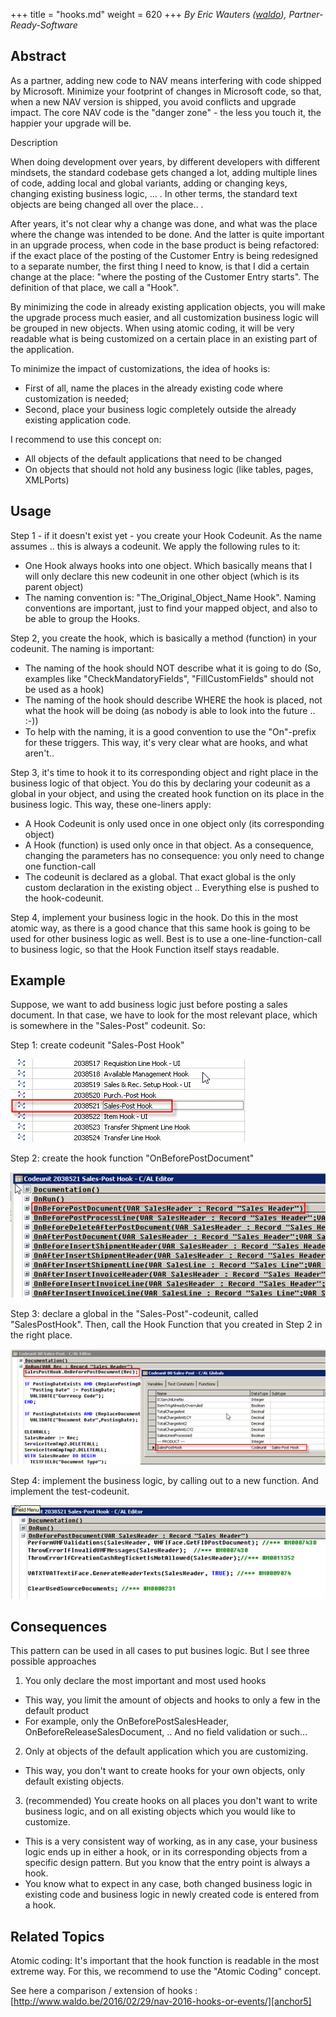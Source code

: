 +++
title = "hooks.md"
weight = 620
+++
_By Eric Wauters ([waldo][anchor0]), Partner-Ready-Software_

## Abstract

As a partner, adding new code to NAV means interfering with code shipped by Microsoft. Minimize your footprint of changes in Microsoft code, so that, when a new NAV version is shipped, you avoid conflicts and upgrade impact. The core NAV code is the "danger zone" - the less you touch it, the happier your upgrade will be.

Description

When doing development over years, by different developers with different mindsets, the standard codebase gets changed a lot, adding multiple lines of code, adding local and global variants, adding or changing keys, changing existing business logic, ... . In other terms, the standard text objects are being changed all over the place.. .

After years, it's not clear why a change was done, and what was the place where the change was intended to be done. And the latter is quite important in an upgrade process, when code in the base product is being refactored: if the exact place of the posting of the Customer Entry is being redesigned to a separate number, the first thing I need to know, is that I did a certain change at the place: "where the posting of the Customer Entry starts". The definition of that place, we call a "Hook".

By minimizing the code in already existing application objects, you will make the upgrade process much easier, and all customization business logic will be grouped in new objects. When using atomic coding, it will be very readable what is being customized on a certain place in an existing part of the application.

To minimize the impact of customizations, the idea of hooks is:

* First of all, name the places in the already existing code where customization is needed;
* Second, place your business logic completely outside the already existing application code.

I recommend to use this concept on:

* All objects of the default applications that need to be changed
* On objects that should not hold any business logic (like tables, pages, XMLPorts)

## Usage

Step 1 - if it doesn't exist yet - you create your Hook Codeunit. As the name assumes .. this is always a codeunit. We apply the following rules to it:

* One Hook always hooks into one object. Which basically means that I will only declare this new codeunit in one other object (which is its parent object)
* The naming convention is: "The\_Original\_Object\_Name Hook". Naming conventions are important, just to find your mapped object, and also to be able to group the Hooks.

Step 2, you create the hook, which is basically a method (function) in your codeunit. The naming is important:

* The naming of the hook should NOT describe what it is going to do (So, examples like "CheckMandatoryFields", "FillCustomFields" should not be used as a hook)
* The naming of the hook should describe WHERE the hook is placed, not what the hook will be doing (as nobody is able to look into the future .. :-))
* To help with the naming, it is a good convention to use the "On"-prefix for these triggers. This way, it's very clear what are hooks, and what aren't..

Step 3, it's time to hook it to its corresponding object and right place in the business logic of that object. You do this by declaring your codeunit as a global in your object, and using the created hook function on its place in the business logic. This way, these one-liners apply:

* A Hook Codeunit is only used once in one object only (its corresponding object)
* A Hook (function) is used only once in that object. As a consequence, changing the parameters has no consequence: you only need to change one function-call
* The codeunit is declared as a global. That exact global is the only custom declaration in the existing object .. Everything else is pushed to the hook-codeunit. 

Step 4, implement your business logic in the hook. Do this in the most atomic way, as there is a good chance that this same hook is going to be used for other business logic as well. Best is to use a one-line-function-call to business logic, so that the Hook Function itself stays readable.

## Example

Suppose, we want to add business logic just before posting a sales document. In that case, we have to look for the most relevant place, which is somewhere in the "Sales-Post" codeunit. So:

Step 1: create codeunit "Sales-Post Hook"

[![ ][image0]][anchor1]

Step 2: create the hook function "OnBeforePostDocument"

[![ ][image1]][anchor2]

Step 3: declare a global in the "Sales-Post"-codeunit, called "SalesPostHook". Then, call the Hook Function that you created in Step 2 in the right place.

[![ ][image2]][anchor3]

Step 4: implement the business logic, by calling out to a new function. And implement the test-codeunit.

[![ ][image3]][anchor4]

## Consequences

This pattern can be used in all cases to put busines logic. But I see three possible approaches

1. You only declare the most important and most used hooks
  * This way, you limit the amount of objects and hooks to only a few in the default product
  * For example, only the OnBeforePostSalesHeader, OnBeforeReleaseSalesDocument, .. And no field validation or such...
2. Only at objects of the default application which you are customizing. 
  * This way, you don't want to create hooks for your own objects, only default existing objects.
3. (recommended) You create hooks on all places you don't want to write business logic, and on all existing objects which you would like to customize.
  * This is a very consistent way of working, as in any case, your business logic ends up in either a hook, or in its corresponding objects from a specific design pattern. But you know that the entry point is always a hook.
  * You know what to expect in any case, both changed business logic in existing code and business logic in newly created code is entered from a hook.

## Related Topics

Atomic coding: It's important that the hook function is readable in the most extreme way. For this, we recommend to use the "Atomic Coding" concept.

See here a comparison / extension of hooks : [http://www.waldo.be/2016/02/29/nav-2016-hooks-or-events/][anchor5]



[anchor0]: http://www.waldo.be "waldo's blog"
[anchor1]: 5383.HookPattern1.png
[anchor2]: 6378.HookPattern2.png
[anchor3]: 8156.HookPattern3.png
[anchor4]: 8875.HookPattern4.png
[anchor5]: http://www.waldo.be/2016/02/29/nav-2016-hooks-or-events/


[image0]: 5383.HookPattern1.png
[image1]: 6378.HookPattern2.png
[image2]: 8156.HookPattern3.png
[image3]: 8875.HookPattern4.png
